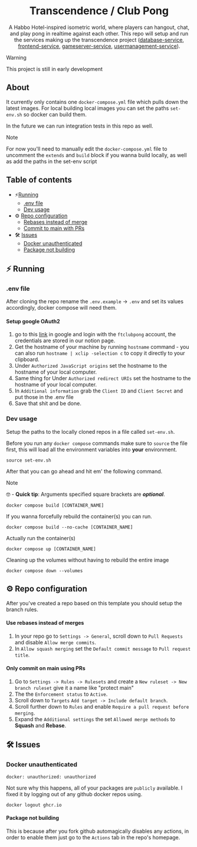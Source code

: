 <div align=center>

# Transcendence / Club Pong


A Habbo Hotel-inspired isometric world, where players can hangout, chat, and play pong in realtime against each other.
This repo will setup and run the services making up the transcendence project ([database-service](https://github.com/trendy-sand-dance/database), [frontend-service](https://github.com/trendy-sand-dance/frontend), [gameserver-service](https://github.com/trendy-sand-dance/gameserver), [usermanagement-service](https://github.com/trendy-sand-dance/user-management)).
</div>

> [!WARNING]
> This project is still in early development


## About
It currently only contains one `docker-compose.yml` file which pulls down the latest images.
For local building local images you can set the paths `set-env.sh` so docker can build them.

In the future we can run integration tests in this repo as well.
> [!NOTE]
> For now you'll need to manually edit the `docker-compose.yml` file to uncomment the `extends` and `build` block if you wanna build locally, as well as add the paths in the set-env script

## Table of contents

- ⚡️[Running](#features)
  - [.env file](#env-file)
  - [Dev usage](#dev-usage)
- ⚙️ [Repo configuration](#repo-configuration)
  - [Rebases instead of merge](#use-rebases-instead-of-merges)
  - [Commit to main with PRs](#only-commit-on-main-using-prs)
- 🛠️ [Issues](#issues)
  - [Docker unauthenticated](#docker-unauthenticated)
  - [Package not building](#package-not-building)

## ⚡️ Running

### .env file
After cloning the repo rename the `.env.example` -> `.env` and set its values accordingly, docker compose will need them.

#### Setup google OAuth2
1. go to this [link](https://console.cloud.google.com/auth/clients/751565822954-789ipckp9r3erbl966a6n8rbjp34mdcv.apps.googleusercontent.com?inv=1&invt=Ab0Q-w&project=clubpong) in google and login with the `ftclubpong` account, the credentials are stored in our notion page.
2. Get the hostname of your machine by running `hostname` command - you can also run `hostname | xclip -selection c` to copy it directly to your clipboard.
3. Under `Authorized JavaScript origins` set the hostname to the hostname of your local computer.
4. Same thing for Under `Authorized redirect URIs` set the hostname to the hostname of your local computer.
5. In `Additional information` grab the `Client ID` and `Client Secret` and put those in the .env file
6. Save that shit and be done.





### Dev usage
Setup the paths to the locally cloned repos in a file called `set-env.sh`.

Before you run any `docker compose` commands make sure to `source` the file first, this will load all the environment variables into **your** environment.
```
source set-env.sh
```

After that you can go ahead and hit em' the following command.
> [!NOTE]
> 🤓 - **Quick tip**: Arguments specified square brackets are ***optional***.

```
docker compose build [CONTAINER_NAME]
```
If you wanna forcefully rebuild the container(s) you can run.
```
docker compose build --no-cache [CONTAINER_NAME]
```
Actually run the container(s)
```
docker compose up [CONTAINER_NAME]
```
Cleaning up the volumes without having to rebuild the entire image
```
docker compose down --volumes
```

## ⚙️  Repo configuration
After you've created a repo based on this template you should setup the branch rules.
#### Use rebases instead of merges
1. In your repo go to `Settings -> General`, scroll down to `Pull Requests` and disable `Allow merge commits`.
2. In `Allow squash merging` set the `Default commit message` to `Pull request title`.

#### Only commit on main using PRs
1. Go to `Settings -> Rules -> Rulesets` and create a `New ruleset -> New branch ruleset` give it a name like "protect main"
2. The the `Enforcement status` to `Active`.
3. Scroll down to `Targets` `Add target -> Include default branch`.
4. Scroll further down to `Rules` and enable `Require a pull request before merging`.
5. Expand the `Additional settings` the set `Allowed merge methods` to **Squash** and **Rebase**.


## 🛠️ Issues

### Docker unauthenticated
```
docker: unauthorized: unauthorized
```
Not sure why this happens, all of your packages are `publicly` available. I fixed it by logging out of any github docker repos using.
```
docker logout ghcr.io
```

#### Package not building
This is because after you fork github automagically disables any actions, in order to enable them just go to the `Actions` tab in the repo's homepage.

